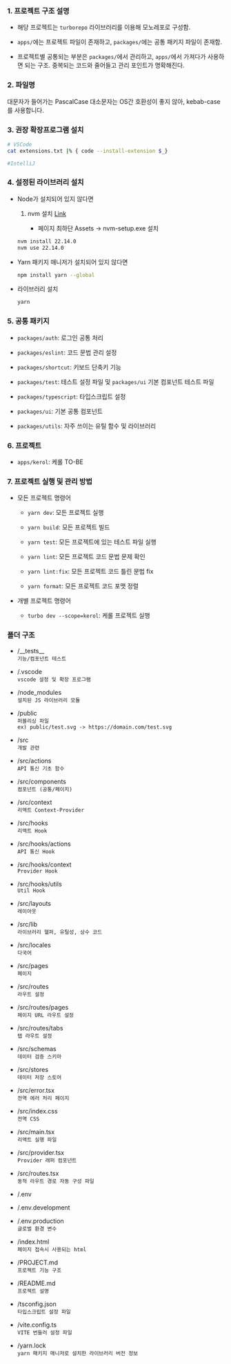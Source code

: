 ### 1. 프로젝트 구조 설명

- 해당 프로젝트는 `turborepo` 라이브러리를 이용해 모노레포로 구성함.

- `apps/`에는 프로젝트 파일이 존재하고, `packages/`에는 공통 패키지 파일이 존재함.

- 프로젝트별 공통되는 부분은 `packages/`에서 관리하고, `apps/`에서 가져다가 사용하면 되는 구조. 중복되는 코드와 줄어들고 관리 포인트가 명확해진다.

### 2. 파일명

대문자가 들어가는 PascalCase 대소문자는 OS간 호환성이 좋지 않아, kebab-case를 사용합니다.

### 3. 권장 확장프로그램 설치

```bash
# VSCode
cat extensions.txt |% { code --install-extension $_}

#IntelliJ

```

### 4. 설정된 라이브러리 설치

- Node가 설치되어 있지 않다면

  1. nvm 설치 [Link](https://github.com/coreybutler/nvm-windows/releases)

     - 페이지 최하단 Assets -> nvm-setup.exe 설치

  ```bash
  nvm install 22.14.0
  nvm use 22.14.0
  ```

- Yarn 패키지 매니저가 설치되어 있지 않다면

  ```bash
  npm install yarn --global
  ```

- 라이브러리 설치

  ```bash
  yarn
  ```

### 5. 공통 패키지

- `packages/auth`: 로그인 공통 처리

- `packages/eslint`: 코드 문법 관리 설정

- `packages/shortcut`: 키보드 단축키 기능

- `packages/test`: 테스트 설정 파일 및 `packages/ui` 기본 컴포넌트 테스트 파일

- `packages/typescript`: 타입스크립트 설정

- `packages/ui`: 기본 공통 컴포넌트

- `packages/utils`: 자주 쓰이는 유틸 함수 및 라이브러리

### 6. 프로젝트

- `apps/kerol`: 케롤 TO-BE

### 7. 프로젝트 실행 및 관리 방법

- 모든 프로젝트 명령어

  - `yarn dev`: 모든 프로젝트 실행

  - `yarn build`: 모든 프로젝트 빌드

  - `yarn test`: 모든 프로젝트에 있는 테스트 파일 실행

  - `yarn lint`: 모든 프로젝트 코드 문법 문제 확인

  - `yarn lint:fix`: 모든 프로젝트 코드 틀린 문법 fix

  - `yarn format`: 모든 프로젝트 코드 포맷 정렬

- 개별 프로젝트 명령어

  - `turbo dev --scope=kerol`: 케롤 프로젝트 실행

### 폴더 구조

- /\_\_tests\_\_
  <br/>`기능/컴포넌트 테스트`

- /.vscode
  <br/>`vscode 설정 및 확장 프로그램`

- /node_modules
  <br/>`설치된 JS 라이브러리 모듈`

- /public
  <br/>`퍼블리싱 파일`
  <br/>`ex) public/test.svg -> https://domain.com/test.svg`

- /src
  <br/>`개발 관련`

- /src/actions
  <br/>`API 통신 기초 함수`

- /src/components
  <br/>`컴포넌트 (공통/페이지)`

- /src/context
  <br/>`리액트 Context-Provider`

- /src/hooks
  <br/>`리액트 Hook`

- /src/hooks/actions
  <br/>`API 통신 Hook`

- /src/hooks/context
  <br/>`Provider Hook`

- /src/hooks/utils
  <br/>`Util Hook`

- /src/layouts
  <br/>`레이아웃`

- /src/lib
  <br/>`라이브러리 헬퍼, 유틸성, 상수 코드`

- /src/locales
  <br/>`다국어`

- /src/pages
  <br/>`페이지`

- /src/routes
  <br/>`라우트 설정`

- /src/routes/pages
  <br/>`페이지 URL 라우트 설정`

- /src/routes/tabs
  <br/>`탭 라우트 설정`

- /src/schemas
  <br/>`데이터 검증 스키마`

- /src/stores
  <br/>`데이터 저장 스토어`

- /src/error.tsx
  <br/>`전역 에러 처리 페이지`

- /src/index.css
  <br/>`전역 CSS`

- /src/main.tsx
  <br/>`리액트 실행 파일`

- /src/provider.tsx
  <br/>`Provider 래퍼 컴포넌트`

- /src/routes.tsx
  <br/>`동적 라우트 경로 자동 구성 파일`

- /.env
- /.env.development
- /.env.production
  <br/>`글로벌 환경 변수`

- /index.html
  <br/>`페이지 접속시 사용되는 html`

- /PROJECT.md
  <br/>`프로젝트 기능 구조`

- /README.md
  <br/>`프로젝트 설명`

- /tsconfig.json
  <br/>`타입스크립트 설정 파일`

- /vite.config.ts
  <br/>`VITE 번들러 설정 파일`

- /yarn.lock
  <br/>`yarn 패키지 매니저로 설치한 라이브러리 버전 정보`
